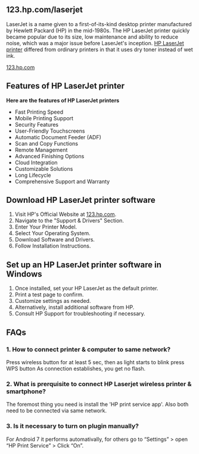 ## 123.hp.com/laserjet


LaserJet is a name given to a first-of-its-kind desktop printer manufactured by Hewlett Packard (HP) in the mid-1980s. The HP LaserJet printer quickly became popular due to its size, low maintenance and ability to reduce noise, which was a major issue before LaserJet's inception. [HP LaserJet printer]() differed from ordinary printers in that it uses dry toner instead of wet ink.


[123.hp.com]()

## Features of HP LaserJet printer

**Here are the features of HP LaserJet printers**

* Fast Printing Speed
* Mobile Printing Support
* Security Features
* User-Friendly Touchscreens
* Automatic Document Feeder (ADF)
* Scan and Copy Functions
* Remote Management
* Advanced Finishing Options
* Cloud Integration
* Customizable Solutions
* Long Lifecycle
* Comprehensive Support and Warranty


## Download HP LaserJet printer software   


1. Visit HP's Official Website at [123.hp.com]().
2. Navigate to the "Support & Drivers" Section.
3. Enter Your Printer Model.
4. Select Your Operating System.
5. Download Software and Drivers.
6. Follow Installation Instructions.


## Set up an HP LaserJet printer software in Windows


1. Once installed, set your HP LaserJet as the default printer.
2. Print a test page to confirm.
3. Customize settings as needed.
4. Alternatively, install additional software from HP.
5. Consult HP Support for troubleshooting if necessary.






## FAQs

### 1. How to connect printer & computer to same network?
Press wireless button for at least 5 sec, then as light starts to blink press WPS button
 As connection establishes, you get no flash.


### 2. What is prerquisite to connect HP Laserjet wireless printer & smartphone?

The foremost thing you need is install the 'HP print service app'. Also both need to be connected via same network.


### 3. Is it necessary to turn on plugin manually?
For Android 7 it performs automativally, for others go to “Settings” > open “HP Print Service” > Click “On”.




